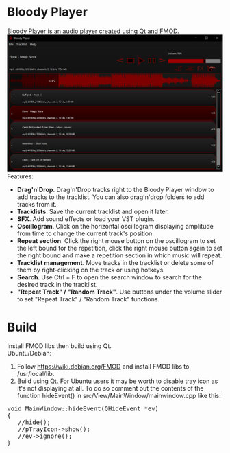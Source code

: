 # Bloody Player
Bloody Player is an audio player created using Qt and FMOD.<br>
![](screenshot.png?raw=true)
Features:<br>
- <b>Drag'n'Drop</b>. Drag'n'Drop tracks right to the Bloody Player window to add tracks to the tracklist. You can also drag'n'drop folders to add tracks from it.<br>
- <b>Tracklists</b>. Save the current tracklist and open it later.<br>
- <b>SFX</b>. Add sound effects or load your VST plugin.<br>
- <b>Oscillogram</b>. Click on the horizontal oscillogram displaying amplitude from time to change the current track's position.<br>
- <b>Repeat section</b>. Click the right mouse button on the oscillogram to set the left bound for the repetition, click the right mouse button again to set the right bound and make a repetition section in which music will repeat.<br>
- <b>Tracklist management</b>. Move tracks in the tracklist or delete some of them by right-clicking on the track or using hotkeys.<br>
- <b>Search</b>. Use Ctrl + F to open the search window to search for the desired track in the tracklist.<br>
- <b>"Repeat Track" / "Random Track"</b>. Use buttons under the volume slider to set "Repeat Track" / "Random Track" functions.<br>

# Build
Install FMOD libs then build using Qt.<br>
Ubuntu/Debian:<br>
1. Follow https://wiki.debian.org/FMOD and install FMOD libs to /usr/local/lib.
2. Build using Qt.
For Ubuntu users it may be worth to disable tray icon as it's not displaying at all. To do so comment out the contents of the function hideEvent() in src/View/MainWindow/mainwindow.cpp like this:<br>
<pre>
void MainWindow::hideEvent(QHideEvent *ev)
{
   //hide();
   //pTrayIcon->show();
   //ev->ignore();
}
</pre>
